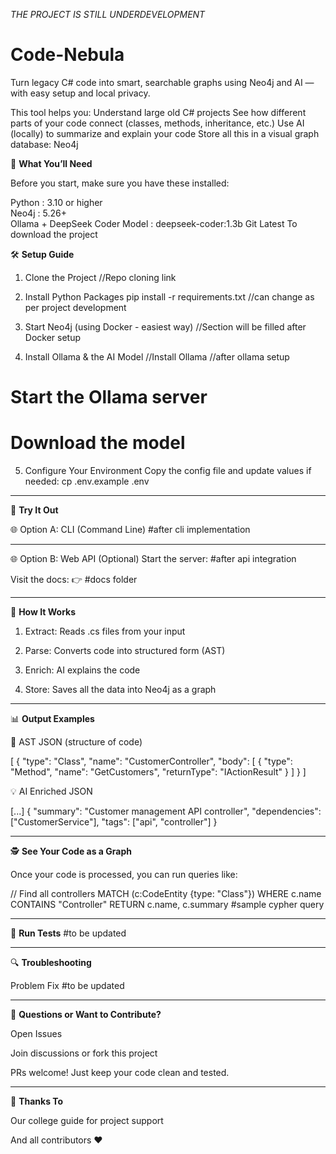 *THE PROJECT IS STILL UNDERDEVELOPMENT*


# Code-Nebula
Turn legacy C# code into smart, searchable graphs using Neo4j and AI — with easy setup and local privacy.

This tool helps you:
Understand large old C# projects
See how different parts of your code connect (classes, methods, inheritance, etc.)
Use AI (locally) to summarize and explain your code
Store all this in a visual graph database: Neo4j


🚀 **What You’ll Need**

Before you start, make sure you have these installed:

Python : 3.10 or higher	           
Neo4j  : 5.26+	 
Ollama + DeepSeek Coder	Model : deepseek-coder:1.3b 
Git	Latest	To download the project


🛠️ __Setup Guide__

1. Clone the Project
//Repo cloning link

2. Install Python Packages
  pip install -r requirements.txt
   //can change as per project development 

3. Start Neo4j (using Docker - easiest way)
  //Section will be filled after Docker setup

4. Install Ollama & the AI Model
   //Install Ollama
   //after ollama setup
  # Start the Ollama server
  # Download the model

5. Configure Your Environment
  Copy the config file and update values if needed:
  cp .env.example .env

---

🧪 __Try It Out__

🌐 Option A: CLI (Command Line)
  #after cli implementation 

---

🌐 Option B: Web API (Optional)
    Start the server:
    #after api integration 

Visit the docs:
👉 #docs folder



---

🧠 **How It Works**

1. Extract: Reads .cs files from your input

2. Parse: Converts code into structured form (AST)

3. Enrich: AI explains the code

4. Store: Saves all the data into Neo4j as a graph


---

📊 **Output Examples**

📁 AST JSON (structure of code)

[
  {
    "type": "Class",
    "name": "CustomerController",
    "body": [
      {
        "type": "Method",
        "name": "GetCustomers",
        "returnType": "IActionResult"
      }
    ]
  }
]

💡 AI Enriched JSON

[...]
{
  "summary": "Customer management API controller",
  "dependencies": ["CustomerService"],
  "tags": ["api", "controller"]
}


---

🕵️ **See Your Code as a Graph**

Once your code is processed, you can run queries like:

// Find all controllers
MATCH (c:CodeEntity {type: "Class"})
WHERE c.name CONTAINS "Controller"
RETURN c.name, c.summary
#sample cypher query


---

🧪 **Run Tests**
#to be updated


---

🔍 **Troubleshooting**

Problem	Fix
#to be updated


---

💬 **Questions or Want to Contribute?**

Open Issues

Join discussions or fork this project

PRs welcome! Just keep your code clean and tested.


---



🙌 **Thanks To**

Our college guide for project support 

And all contributors ❤️



